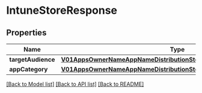 # IntuneStoreResponse

## Properties
Name | Type | Description | Notes
------------ | ------------- | ------------- | -------------
**targetAudience** | [**V01AppsOwnerNameAppNameDistributionStoresIntuneDetailsTargetAudience**](V01AppsOwnerNameAppNameDistributionStoresIntuneDetailsTargetAudience.md) |  | [optional] 
**appCategory** | [**V01AppsOwnerNameAppNameDistributionStoresIntuneDetailsAppCategory**](V01AppsOwnerNameAppNameDistributionStoresIntuneDetailsAppCategory.md) |  | [optional] 

[[Back to Model list]](../README.md#documentation-for-models) [[Back to API list]](../README.md#documentation-for-api-endpoints) [[Back to README]](../README.md)


